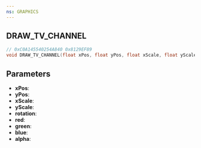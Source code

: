 ```yaml
---
ns: GRAPHICS
---
```

## DRAW_TV_CHANNEL

```c
// 0xC0A145540254A840 0x8129EF89
void DRAW_TV_CHANNEL(float xPos, float yPos, float xScale, float yScale, float rotation, int red, int green, int blue, int alpha);
```

## Parameters
* **xPos**:
* **yPos**:
* **xScale**:
* **yScale**:
* **rotation**:
* **red**:
* **green**:
* **blue**:
* **alpha**:
